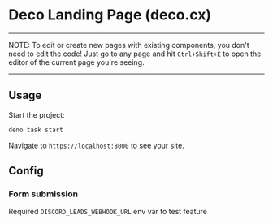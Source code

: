 # Deco Landing Page (deco.cx)

---

NOTE: To edit or create new pages with existing components, you don't need to
edit the code! Just go to any page and hit `Ctrl+Shift+E` to open the editor of
the current page you're seeing.

---

## Usage

Start the project:

```sh
deno task start
```

Navigate to `https://localhost:8000` to see your site.

## Config

### Form submission

Required `DISCORD_LEADS_WEBHOOK_URL` env var to test feature
